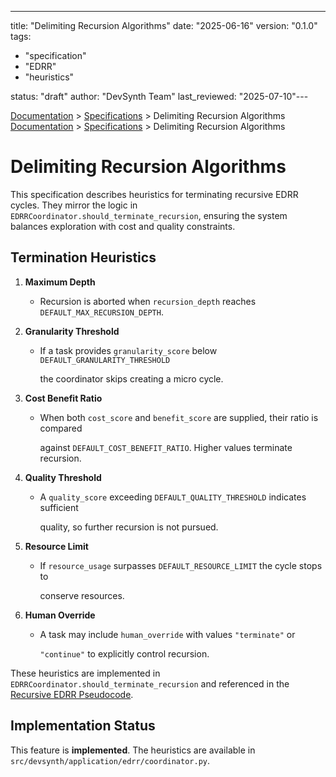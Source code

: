 ---
title: "Delimiting Recursion Algorithms"
date: "2025-06-16"
version: "0.1.0"
tags:
  - "specification"
  - "EDRR"
  - "heuristics"

status: "draft"
author: "DevSynth Team"
last_reviewed: "2025-07-10"---

<div class="breadcrumbs">
<a href="../index.md">Documentation</a> &gt; <a href="index.md">Specifications</a> &gt; Delimiting Recursion Algorithms
</div>

<div class="breadcrumbs">
<a href="../index.md">Documentation</a> &gt; <a href="index.md">Specifications</a> &gt; Delimiting Recursion Algorithms
</div>

# Delimiting Recursion Algorithms

This specification describes heuristics for terminating recursive EDRR cycles.
They mirror the logic in `EDRRCoordinator.should_terminate_recursion`, ensuring
the system balances exploration with cost and quality constraints.

## Termination Heuristics

1. **Maximum Depth**
   - Recursion is aborted when `recursion_depth` reaches `DEFAULT_MAX_RECURSION_DEPTH`.
2. **Granularity Threshold**
   - If a task provides `granularity_score` below `DEFAULT_GRANULARITY_THRESHOLD`

     the coordinator skips creating a micro cycle.

3. **Cost Benefit Ratio**
   - When both `cost_score` and `benefit_score` are supplied, their ratio is compared

     against `DEFAULT_COST_BENEFIT_RATIO`. Higher values terminate recursion.

4. **Quality Threshold**
   - A `quality_score` exceeding `DEFAULT_QUALITY_THRESHOLD` indicates sufficient

     quality, so further recursion is not pursued.

5. **Resource Limit**
   - If `resource_usage` surpasses `DEFAULT_RESOURCE_LIMIT` the cycle stops to

     conserve resources.

6. **Human Override**
   - A task may include `human_override` with values `"terminate"` or

     `"continue"` to explicitly control recursion.

These heuristics are implemented in `EDRRCoordinator.should_terminate_recursion`
and referenced in the [Recursive EDRR Pseudocode](recursive_edrr_pseudocode.md).
## Implementation Status

This feature is **implemented**. The heuristics are available in `src/devsynth/application/edrr/coordinator.py`.
